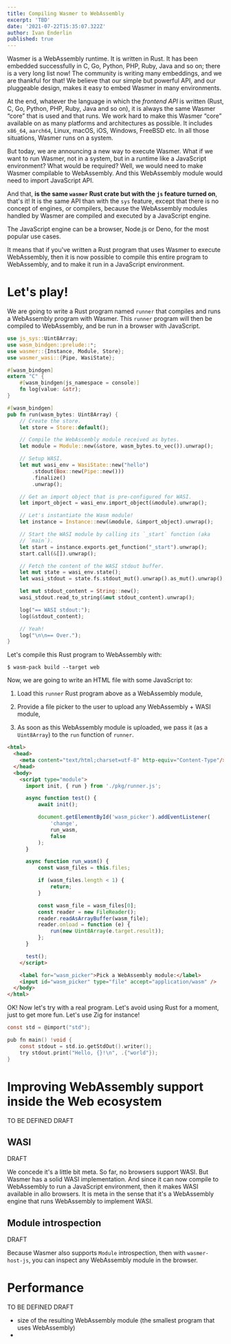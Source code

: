 ```yaml
---
title: Compiling Wasmer to WebAssembly
excerpt: 'TBD'
date: '2021-07-22T15:35:07.322Z'
author: Ivan Enderlin
published: true
---
```


Wasmer is a WebAssembly runtime. It is written in Rust. It has been
embedded successfully in C, Go, Python, PHP, Ruby, Java and so on;
there is a very long list now! The community is writing many
embeddings, and we are thankful for that! We believe that our simple
but powerful API, and our pluggeable design, makes it easy to embed
Wasmer in many environments.

At the end, whatever the language in which the _frontend API_ is
written (Rust, C, Go, Python, PHP, Ruby, Java and so on), it is always
the same Wasmer “core” that is used and that runs. We work hard to
make this Wasmer “core” available on as many platforms and
architectures as possible. It includes `x86_64`, `aarch64`, Linux,
macOS, iOS, Windows, FreeBSD etc. In all those situations, Wasmer runs
on a system.

But today, we are announcing a new way to execute Wasmer. What if we
want to run Wasmer, not in a system, but in a runtime like a
JavaScript environment? What would be required? Well, we would need to
make Wasmer compilable to WebAssembly. And this WebAssembly module
would need to import JavaScript API.

And that, **is the same `wasmer` Rust crate but with the `js` feature
turned on**, that's it! It is the same API than with the `sys`
feature, except that there is no concept of engines, or compilers,
because the WebAssembly modules handled by Wasmer are compiled and
executed by a JavaScript engine.

The JavaScript engine can be a browser, Node.js or Deno, for the most
popular use cases.

It means that if you've written a Rust program that uses Wasmer to
execute WebAssembly, then it is now possible to compile this entire
program to WebAssembly, and to make it run in a JavaScript
environment.

# Let's play!

We are going to write a Rust program named `runner` that compiles and
runs a WebAssembly program with Wasmer. This `runner` program will
then be compiled to WebAssembly, and be run in a browser with
JavaScript.

```rust
use js_sys::Uint8Array;
use wasm_bindgen::prelude::*;
use wasmer::{Instance, Module, Store};
use wasmer_wasi::{Pipe, WasiState};

#[wasm_bindgen]
extern "C" {
    #[wasm_bindgen(js_namespace = console)]
    fn log(value: &str);
}

#[wasm_bindgen]
pub fn run(wasm_bytes: Uint8Array) {
    // Create the store.
    let store = Store::default();

    // Compile the WebAssembly module received as bytes.
    let module = Module::new(&store, wasm_bytes.to_vec()).unwrap();

    // Setup WASI.
    let mut wasi_env = WasiState::new("hello")
        .stdout(Box::new(Pipe::new()))
        .finalize()
        .unwrap();

    // Get an import object that is pre-configured for WASI.
    let import_object = wasi_env.import_object(&module).unwrap();

    // Let's instantiate the Wasm module!
    let instance = Instance::new(&module, &import_object).unwrap();

    // Start the WASI module by calling its `_start` function (aka
    // `main`).
    let start = instance.exports.get_function("_start").unwrap();
    start.call(&[]).unwrap();

    // Fetch the content of the WASI stdout buffer.
    let mut state = wasi_env.state();
    let wasi_stdout = state.fs.stdout_mut().unwrap().as_mut().unwrap();

    let mut stdout_content = String::new();
    wasi_stdout.read_to_string(&mut stdout_content).unwrap();

    log("== WASI stdout:");
    log(&stdout_content);

    // Yeah!
    log("\n\n== Over.");
}
```

Let's compile this Rust program to WebAssembly with:

```shell
$ wasm-pack build --target web
```

Now, we are going to write an HTML file with some JavaScript to:

1. Load this `runner` Rust program above as a WebAssembly module,

2. Provide a file picker to the user to upload any WebAssembly + WASI
   module,

3. As soon as this WebAssembly module is uploaded, we pass it (as a
   `Uint8Array`) to the `run` function of `runner`.

```html
<html>
  <head>
    <meta content="text/html;charset=utf-8" http-equiv="Content-Type"/>
  </head>
  <body>
    <script type="module">
      import init, { run } from './pkg/runner.js';

      async function test() {
          await init();

          document.getElementById('wasm_picker').addEventListener(
              'change',
              run_wasm,
              false
          );
      }

      async function run_wasm() {
          const wasm_files = this.files;

          if (wasm_files.length < 1) {
              return;
          }

          const wasm_file = wasm_files[0];
          const reader = new FileReader();
          reader.readAsArrayBuffer(wasm_file);
          reader.onload = function (e) {
              run(new Uint8Array(e.target.result));
          };
      }

      test();
    </script>

    <label for="wasm_picker">Pick a WebAssembly module:</label>
    <input id="wasm_picker" type="file" accept="application/wasm" />
  </body>
</html>
```

OK! Now let's try with a real program. Let's avoid using Rust for a
moment, just to get more fun. Let's use Zig for instance!

```c
const std = @import("std");

pub fn main() !void {
    const stdout = std.io.getStdOut().writer();
    try stdout.print("Hello, {}!\n", .{"world"});
}
```

# Improving WebAssembly support inside the Web ecosystem

TO BE DEFINED
DRAFT

## WASI

DRAFT

We concede it's a little bit meta. So far, no browsers support
WASI. But Wasmer has a solid WASI implementation. And since it can now
compile to WebAssembly to run a JavaScript environment, then it makes
WASI available in allo browsers. It is meta in the sense that it's a
WebAssembly engine that runs WebAssembly to implement WASI.

## Module introspection

DRAFT

Because Wasmer also supports `Module` introspection, then with
`wasmer-host-js`, you can inspect any WebAssembly module in the
browser.

# Performance

TO BE DEFINED
DRAFT

* size of the resulting WebAssembly module (the smallest program that uses WebAssembly)
* 
